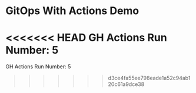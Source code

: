 # GitOps With Actions Demo

<<<<<<< HEAD
GH Actions Run Number: 5
=======
GH Actions Run Number: 5
>>>>>>> d3ce4fa55ee798eade1a52c94ab120c61a9dce38
